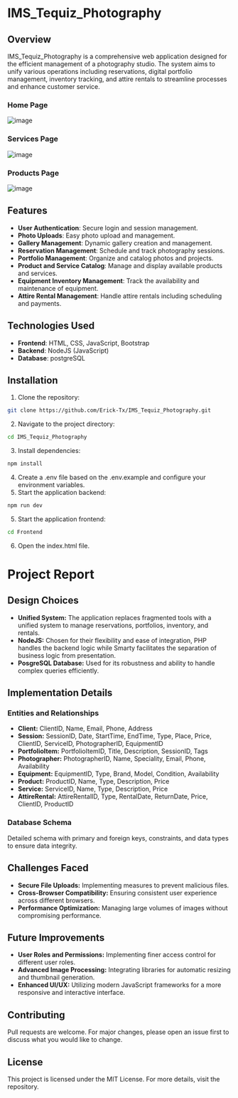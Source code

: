 # IMS_Tequiz_Photography

## Overview
IMS_Tequiz_Photography is a comprehensive web application designed for the efficient management of a photography studio. The system aims to unify various operations including reservations, digital portfolio management, inventory tracking, and attire rentals to streamline processes and enhance customer service.

### Home Page
![image](https://github.com/Erick-Tx/IMS_Tequiz_Photography/assets/68562988/1a961332-c98d-4e11-b4bf-ff0ba60e089c)

### Services Page
![image](https://github.com/Erick-Tx/IMS_Tequiz_Photography/assets/68562988/63dbf053-fe26-448f-964b-762e701ff1ee)

### Products Page
![image](https://github.com/Erick-Tx/IMS_Tequiz_Photography/assets/68562988/494c324e-9763-4b1f-85fd-6e8698e3f0eb)




## Features
- **User Authentication**: Secure login and session management.
- **Photo Uploads**: Easy photo upload and management.
- **Gallery Management**: Dynamic gallery creation and management.
- **Reservation Management**: Schedule and track photography sessions.
- **Portfolio Management**: Organize and catalog photos and projects.
- **Product and Service Catalog**: Manage and display available products and services.
- **Equipment Inventory Management**: Track the availability and maintenance of equipment.
- **Attire Rental Management**: Handle attire rentals including scheduling and payments.

## Technologies Used
- **Frontend**: HTML, CSS, JavaScript, Bootstrap
- **Backend**: NodeJS (JavaScript)
- **Database**: postgreSQL

## Installation
1. Clone the repository:
  ```bash
  git clone https://github.com/Erick-Tx/IMS_Tequiz_Photography.git
```

2. Navigate to the project directory:
  ```bash
  cd IMS_Tequiz_Photography
```
3. Install dependencies:
  ```bash
  npm install
```
4. Create a .env file based on the .env.example and configure your environment variables.
5. Start the application backend:
  ```bash
  npm run dev
```
5. Start the application frontend:
  ```bash
  cd Frontend
 ```
6. Open the index.html file.



# Project Report

## Design Choices

- **Unified System:** The application replaces fragmented tools with a unified system to manage reservations, portfolios, inventory, and rentals.
- **NodeJS:** Chosen for their flexibility and ease of integration, PHP handles the backend logic while Smarty facilitates the separation of business logic from presentation.
- **PosgreSQL Database:** Used for its robustness and ability to handle complex queries efficiently.

## Implementation Details

### Entities and Relationships

- **Client:** ClientID, Name, Email, Phone, Address
- **Session:** SessionID, Date, StartTime, EndTime, Type, Place, Price, ClientID, ServiceID, PhotographerID, EquipmentID
- **PortfolioItem:** PortfolioItemID, Title, Description, SessionID, Tags
- **Photographer:** PhotographerID, Name, Speciality, Email, Phone, Availability
- **Equipment:** EquipmentID, Type, Brand, Model, Condition, Availability
- **Product:** ProductID, Name, Type, Description, Price
- **Service:** ServiceID, Name, Type, Description, Price
- **AttireRental:** AttireRentalID, Type, RentalDate, ReturnDate, Price, ClientID, ProductID

### Database Schema

Detailed schema with primary and foreign keys, constraints, and data types to ensure data integrity.

## Challenges Faced

- **Secure File Uploads:** Implementing measures to prevent malicious files.
- **Cross-Browser Compatibility:** Ensuring consistent user experience across different browsers.
- **Performance Optimization:** Managing large volumes of images without compromising performance.

## Future Improvements

- **User Roles and Permissions:** Implementing finer access control for different user roles.
- **Advanced Image Processing:** Integrating libraries for automatic resizing and thumbnail generation.
- **Enhanced UI/UX:** Utilizing modern JavaScript frameworks for a more responsive and interactive interface.

## Contributing

Pull requests are welcome. For major changes, please open an issue first to discuss what you would like to change.

## License

This project is licensed under the MIT License. For more details, visit the repository.
